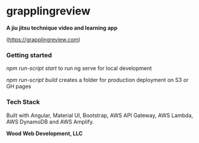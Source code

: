 # grapplingreview

**A jiu jitsu technique video and learning app**

(https://grapplingreview.com)

### Getting started

_npm run-script start_ to run ng serve for local development

_npm run-script build_ creates a folder for production deployment on S3 or GH pages

### Tech Stack

Built with Angular, Material UI, Bootstrap, AWS API Gateway, AWS Lambda, AWS DynamoDB and AWS Amplify.

**Wood Web Development, LLC**
